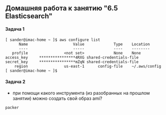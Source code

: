 ## Домашняя работа к занятию "6.5 Elasticsearch"

#### Задача 1

```
[ sander@imac-home ~ ]$ aws configure list
      Name                    Value             Type    Location
      ----                    -----             ----    --------
   profile                <not set>             None    None
access_key     ****************4RXG shared-credentials-file
secret_key     ****************mZqN shared-credentials-file
    region                us-east-1      config-file    ~/.aws/config
[ sander@imac-home ~ ]$
```

#### Задача 2

- при помощи какого инструмента (из разобранных на прошлом занятии) можно создать свой образ ami?

```
packer
```

